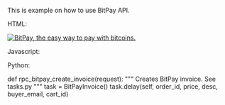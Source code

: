 This is example on how to use BitPay API.

HTML:

<a href="#" id="id-bitpay-invoice" title="BitPay, the easy way to pay with bitcoins."><img src="https://bitpay.com/img/button5.png" alt="BitPay, the easy way to pay with bitcoins."></a>
<span id="id-bitpay-status"></span>

Javascript:
<script src='{{ media_url }}jquery.bitpay.js' type='text/javascript'></script>
<script>
$(document).ready(function(){

 $('#id-bitpay-invoice').click(function(){
  //
  // the following code queries RPC server and redirects user to bitpay.com website,
  // when invoice URL received
  //
  var bitpay = $.bitpay({'errorElementID': 'id-bitpay-status', 'rpc_url': '{% url rpc_bitpay_create_invoice %}', 'onSuccess': function(data){
    if(!('url' in data)){
      $('#id-bitpay-status').append('unexpected response from server.');
    }
    window.location.href=data.url;
  }, 'onFailure': function(){
    $('#id-bitpay-status').empty();
    $('#id-bitpay-status').append('<br/>Error');
  }});
  bitpay.generate_bitpay_invoice();
  return false;
 });

});
</script>

Python:

def rpc_bitpay_create_invoice(request):
    """
    Creates BitPay invoice. See tasks.py
    """
    task = BitPayInvoice()
    task.delay(self, order_id, price, desc, buyer_email, cart_id)
